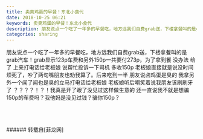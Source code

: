 ```yaml
---
title: 卖臭鸡蛋的早餐！东北小食代
date: 2018-10-25 06:21
keywords: 卖臭鸡蛋的早餐！东北小食代
description: 朋友说点一个吃了一年多的早餐吃，地方远我们自费grab送，下楼拿餐叫的是grab汽车！grab显示123p车费和另外150p一共要付273p，为了拿到餐 没办法 给了 上来打电话给老板娘 说帮忙投诉一下司机 多收150p 老板娘直接就是说没时间 烦死了，吵了两句嘴朋友也劝我算了。后来吃到一半 朋友说卤鸡蛋是臭的 我拿另外一个闻了闻也是臭的立马打电话给老板娘 老板娘听后嘲笑着说我朋友该刷刷牙了 ？？？？！？！我真是开了眼了没见过这样做生意的 还一直说我不就是想骗150p的车费吗？我他妈是没见过钱？骗你150p？
categories: sharing
---
```

<td class="t_f" id="postmessage_2160393">

朋友说点一个吃了一年多的早餐吃，地方远我们自费grab送，下楼拿餐叫的是grab汽车！grab显示123p车费和另外150p一共要付273p，为了拿到餐 没办法 给了 上来打电话给老板娘 说帮忙投诉一下司机 多收150p 老板娘直接就是说没时间 烦死了，吵了两句嘴朋友也劝我算了。后来吃到一半 朋友说卤鸡蛋是臭的 我拿另外一个闻了闻也是臭的立马打电话给老板娘 老板娘听后嘲笑着说我朋友该刷刷牙了 ？？？？！？！我真是开了眼了没见过这样做生意的 还一直说我不就是想骗150p的车费吗？我他妈是没见过钱？骗你150p？<br/>
<img alt="" border="0" class="zoom" data-cf-modified-3532af44e43668749044e285-="" file="http://www.flw.ph/data/appbyme/upload/image/201810/25/UuayDjcl9d6C.jpg" id="aimg_xi6tF" lazyloadthumb="1" onclick="" onmouseover="" src="http://www.flw.ph/data/appbyme/upload/image/201810/25/UuayDjcl9d6C.jpg"/><br/>
<br/>
<img alt="" border="0" class="zoom" data-cf-modified-3532af44e43668749044e285-="" file="http://www.flw.ph/data/appbyme/upload/image/201810/25/UXHlpN91Q8PU.jpg" id="aimg_b99ll" lazyloadthumb="1" onclick="" onmouseover="" src="http://www.flw.ph/data/appbyme/upload/image/201810/25/UXHlpN91Q8PU.jpg"/><br/>
<br/>
<img alt="" border="0" class="zoom" data-cf-modified-3532af44e43668749044e285-="" file="http://www.flw.ph/data/appbyme/upload/image/201810/25/w4v873aznosn.jpg" id="aimg_U2wSM" lazyloadthumb="1" onclick="" onmouseover="" src="http://www.flw.ph/data/appbyme/upload/image/201810/25/w4v873aznosn.jpg"/><br/>
<br/>
</td>
###### 转载自[菲龙网]
